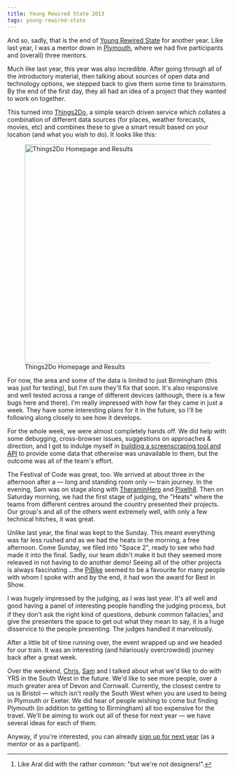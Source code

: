 ```yaml
---
title: Young Rewired State 2013
tags: young-rewired-state
---
```


And so, sadly, that is the end of [Young Rewired State][yrs] for another year. Like
last year, I was a mentor down in [Plymouth][centre], where we had five participants
and (overall) three mentors.

Much like last year, this year was also incredible. After going through all of the
introductory material, then talking about sources of open data and technology 
options, we stepped back to give them some time to brainstorm. By the end of the
first day, they all had an idea of a project that they wanted to work on together.

This turned into [Things2Do][], a simple search driven service which collates a
combination of different data sources (for places, weather forecasts, movies, etc)
and combines these to give a smart result based on your location (and what you
wish to do). It looks like this:

<figure>
  <img src="/resources/images/things2do.png" alt="Things2Do Homepage and Results"
    width="500px">
  <figcaption>Things2Do Homepage and Results</figcaption>
</figure>

For now, the area and some of the data is limited to just Birmingham (this was just
for testing), but I'm sure they'll fix that soon. It's also responsive and well
tested across a range of different devices (although, there is a few bugs here and
there). I'm really impressed with how far they came in just a week. They have some 
interesting plans for it in the future, so I'll be following along closely to see 
how it develops.

For the whole week, we were almost completely hands off. We did help with some 
debugging, cross-browser issues, suggestions on approaches & direction, and I got 
to indulge myself in [building a screenscraping tool and API][moviesapi] to provide
some data that otherwise was unavailable to them, but the outcome was all of the
team's effort.

The Festival of Code was great, too. We arrived at about three in the afternoon
after a &mdash; long and standing room only &mdash; train journey. In the evening,
Sam was on stage along with [TheraminHero][] and [Pixelh8][]. Then on Saturday 
morning, we had the first stage of judging, the "Heats" where the teams from 
different centres around the country presented their projects. Our group's and all 
of the others went extremely well, with only a few technical hitches, it was great.

Unlike last year, the final was kept to the Sunday. This meant everything was far
less rushed and as we had the heats in the morning, a free afternoon. Come Sunday, 
we filed into "Space 2", ready to see who had made it into the final. Sadly, our 
team didn't make it but they seemed more releaved in not having to do another demo! 
Seeing all of the other projects is always fascinating …the [PiBike][] seemed to be 
a favourite for many people with whom I spoke with and by the end, it had won the
award for Best in Show.

I was hugely impressed by the judging, as I was last year. It's all well and good
having a panel of interesting people handling the judging process, but if they
don't ask the right kind of questions, debunk common fallacies[^design] and give
the presenters the space to get out what they mean to say, it is a huge
disservice to the people presenting. The judges handled it marvelously.

After a little bit of time running over, the event wrapped up and we headed for our
train. It was an interesting (and hilariously overcrowded) journey back after a
great week.

Over the weekend, [Chris][], [Sam][] and I talked about what we'd like to do with
YRS in the South West in the future. We'd like to see more people, over a much
greater area of Devon and Cornwall. Currently, the closest centre to us is Bristol 
&mdash; which isn't *really* the South West when you are used to being in Plymouth
or Exeter. We did hear of people wishing to come but finding Plymouth (in addition 
to getting to Birmingham) all too expensive for the travel. We'll be aiming to work 
out all of these for next year &mdash; we have several ideas for each of them.

Anyway, if you're interested, you can already [sign up for next year][2014] (as a 
mentor or as a partipant).

[^design]: Like Aral did with the rather common: "but we're not designers!".

[yrs]: https://youngrewiredstate.org/
[centre]: https://youngrewiredstate.org/centres/view/i-dat
[Things2Do]: http://things2do.ws/
[moviesapi]: /posts/moviesapi.html
[TheraminHero]: http://www.thereminhero.com
[Pixelh8]: http://www.pixelh8.co.uk
[PiBike]: http://hacks.youngrewiredstate.org/events/YRS2013/picycle
[Chris]: http://thisisthechris.co.uk/
[Sam]: http://wray.pro/
[2014]: https://youngrewiredstate.org/events/gb/2014/festival-of-code-2014

